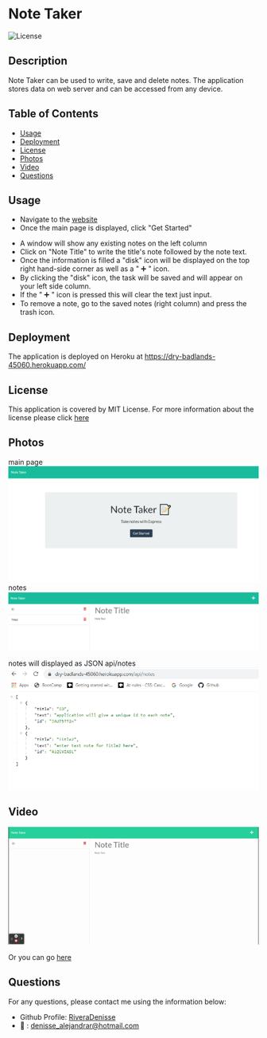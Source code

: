 # Note Taker

![License](https://img.shields.io/badge/License-MIT-orange.svg)

## Description

Note Taker can be used to write, save and delete notes. The application stores data on web server and can be accessed from any device.

## Table of Contents

- [Usage](#usage)
- [Deployment](#deployment)
- [License](#license)
- [Photos](#photos)
- [Video](#video)
- [Questions](#questions)

## Usage

- Navigate to the [website](https://dry-badlands-45060.herokuapp.com/)
- Once the main page is displayed, click "Get Started"

* A window will show any existing notes on the left column
* Click on "Note Title" to write the title's note followed by the note text.
* Once the information is filled a "disk" icon will be displayed on the top right hand-side corner as well as a " :heavy_plus_sign: " icon.
* By clicking the "disk" icon, the task will be saved and will appear on your left side column.
* If the " :heavy_plus_sign: " icon is pressed this will clear the text just input.
* To remove a note, go to the saved notes (right column) and press the trash icon.

## Deployment

The application is deployed on Heroku at https://dry-badlands-45060.herokuapp.com/

## License

This application is covered by MIT License. For more information about the license please click [here](https://choosealicense.com/licenses/mit/)

## Photos

main page
![screenshot](/Assets/main-page.png)
notes
![screenshot](/Assets/notes.png)

notes will displayed as JSON api/notes
![screenshot](/Assets/json.png)

## Video

![demo video](/Assets/Note-Takergif.gif)

Or you can go [here](https://drive.google.com/file/d/1Tq6ZmYEub9v_YTuBfcQNp2PCNrv_FXum/view)

## Questions

For any questions, please contact me using the information below:

- Github Profile: [RiveraDenisse](https://github.com/RiveraDenisse)
- :e-mail: : denisse_alejandrar@hotmail.com
